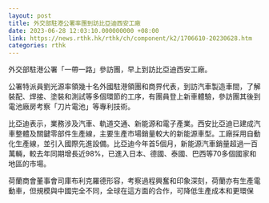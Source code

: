 ```yaml
---
layout: post
title: 外交部駐港公署率團到訪比亞迪西安工廠
date: 2023-06-28 12:03:10.000000000 +08:00
link: https://news.rthk.hk/rthk/ch/component/k2/1706610-20230628.htm
categories: rthk
---
```


外交部駐港公署「一帶一路」參訪團，早上到訪比亞迪西安工廠。

公署特派員劉光源率領幾十名外國駐港領團和商界代表，到訪汽車製造車間，了解裝配、焊接、塗裝和測試等多個環節的工序，有團員登上新車體驗，參訪團其後到電池廠房考察「刀片電池」等專利技術。

比亞迪表示，業務涉及汽車、軌道交通、新能源和電子產業。西安比亞迪已建成汽車整體及關鍵零部件生產線，主要生產市場銷量較大的新能源車型。工廠採用自動化生產線，並引入國際先進設備。比亞迪今年首5個月，新能源汽車銷量超過一百萬輛，較去年同期增長近98%，已進入日本、德國、泰國、巴西等70多個國家和地區的市場。

荷蘭商會董事會司庫布利克羅德形容，考察過程興奮和印象深刻，荷蘭亦有生產電動車，但規模與中國完全不同，全球在這方面的合作，可降低生產成本和更環保
